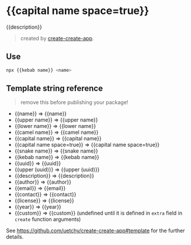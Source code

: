 # {{capital name space=true}}

{{description}}

> created by [create-create-app](https://github.com/uetchy/create-create-app/blob/master/README.md).

## Use

```bash
npx {{kebab name}} <name>
```

## Template string reference

> remove this before publishing your package!

- \{{name}} => {{name}}
- \{{upper name}} => {{upper name}}
- \{{lower name}} => {{lower name}}
- \{{camel name}} => {{camel name}}
- \{{capital name}} => {{capital name}}
- \{{capital name space=true}} => {{capital name space=true}}
- \{{snake name}} => {{snake name}}
- \{{kebab name}} => {{kebab name}}
- \{{uuid}} => {{uuid}}
- \{{upper (uuid)}} => {{upper (uuid)}}
- \{{description}} => {{description}}
- \{{author}} => {{author}}
- \{{email}} => {{email}}
- \{{contact}} => {{contact}}
- \{{license}} => {{license}}
- \{{year}} => {{year}}
- \{{custom}} => {{custom}} (undefined until it is defined in `extra` field in `create` function arguments)

See https://github.com/uetchy/create-create-app#template for the further details.
